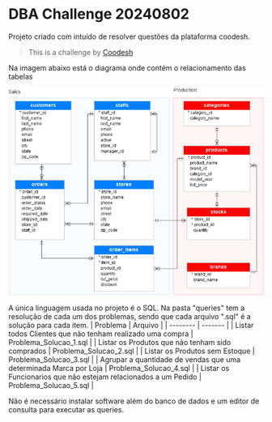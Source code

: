 # DBA Challenge 20240802

Projeto criado com intuído de resolver questões da plataforma coodesh. 
>  This is a challenge by [Coodesh](https://coodesh.com/)

Na imagem abaixo está o diagrama onde contém o relacionamento das tabelas

![<img src="samples/model.png" height="500" alt="Modelo" title="Modelo"/>](samples/model.png)


A única linguagem usada no projeto é o SQL.
Na pasta "queries" tem a resolução de cada um dos problemas, sendo que cada arquivo ".sql" é a solução para cada item.
| Problema                                                          | Arquivo                   |
| --------                                                          | -------                   | 
| Listar todos Clientes que não tenham realizado uma compra         | Problema_Solucao_1.sql    |
| Listar os Produtos que não tenham sido comprados                  | Problema_Solucao_2.sql    |
| Listar os Produtos sem Estoque                                    | Problema_Solucao_3.sql    |
| Agrupar a quantidade de vendas que uma determinada Marca por Loja | Problema_Solucao_4.sql    |
| Listar os Funcionarios que não estejam relacionados a um Pedido   | Problema_Solucao_5.sql    |

Não é necessário instalar software além do banco de dados e um editor de consulta para executar as queries.



